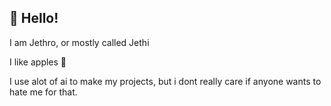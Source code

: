 ## 👋 Hello!
I am Jethro, or mostly called Jethi

I like apples 🍎

I use alot of ai to make my projects, but i dont really care if anyone wants to hate me for that.
